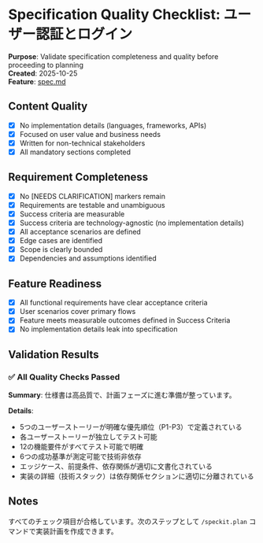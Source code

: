 # Specification Quality Checklist: ユーザー認証とログイン

**Purpose**: Validate specification completeness and quality before proceeding to planning  
**Created**: 2025-10-25  
**Feature**: [spec.md](../spec.md)

## Content Quality

- [x] No implementation details (languages, frameworks, APIs)
- [x] Focused on user value and business needs
- [x] Written for non-technical stakeholders
- [x] All mandatory sections completed

## Requirement Completeness

- [x] No [NEEDS CLARIFICATION] markers remain
- [x] Requirements are testable and unambiguous
- [x] Success criteria are measurable
- [x] Success criteria are technology-agnostic (no implementation details)
- [x] All acceptance scenarios are defined
- [x] Edge cases are identified
- [x] Scope is clearly bounded
- [x] Dependencies and assumptions identified

## Feature Readiness

- [x] All functional requirements have clear acceptance criteria
- [x] User scenarios cover primary flows
- [x] Feature meets measurable outcomes defined in Success Criteria
- [x] No implementation details leak into specification

## Validation Results

### ✅ All Quality Checks Passed

**Summary**: 仕様書は高品質で、計画フェーズに進む準備が整っています。

**Details**:

- 5つのユーザーストーリーが明確な優先順位（P1-P3）で定義されている
- 各ユーザーストーリーが独立してテスト可能
- 12の機能要件がすべてテスト可能で明確
- 6つの成功基準が測定可能で技術非依存
- エッジケース、前提条件、依存関係が適切に文書化されている
- 実装の詳細（技術スタック）は依存関係セクションに適切に分離されている

## Notes

すべてのチェック項目が合格しています。次のステップとして `/speckit.plan` コマンドで実装計画を作成できます。
